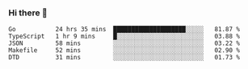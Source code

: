 ### Hi there 👋

<!--
**yeya24/yeya24** is a ✨ _special_ ✨ repository because its `README.md` (this file) appears on your GitHub profile.

Here are some ideas to get you started:

- 🔭 I’m currently working on ...
- 🌱 I’m currently learning ...
- 👯 I’m looking to collaborate on ...
- 🤔 I’m looking for help with ...
- 💬 Ask me about ...
- 📫 How to reach me: ...
- 😄 Pronouns: ...
- ⚡ Fun fact: ...
-->

<!--START_SECTION:waka-->
```text
Go           24 hrs 35 mins  ████████████████████░░░░░   81.87 % 
TypeScript   1 hr 9 mins     █░░░░░░░░░░░░░░░░░░░░░░░░   03.88 % 
JSON         58 mins         ░░░░░░░░░░░░░░░░░░░░░░░░░   03.22 % 
Makefile     52 mins         ░░░░░░░░░░░░░░░░░░░░░░░░░   02.90 % 
DTD          31 mins         ░░░░░░░░░░░░░░░░░░░░░░░░░   01.73 %
```
<!--END_SECTION:waka-->
